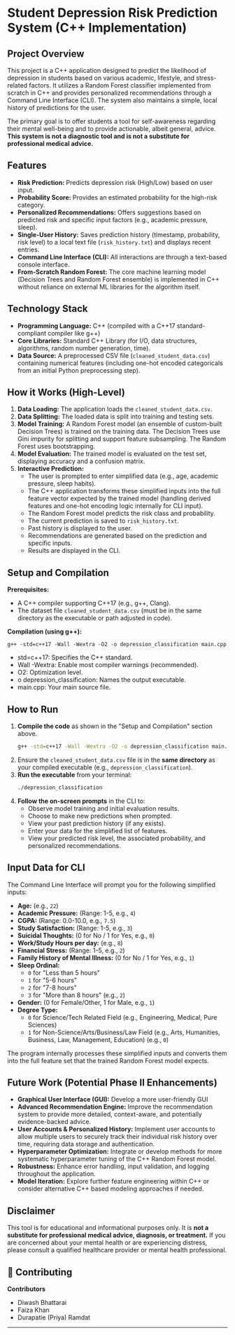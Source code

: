 # Student Depression Risk Prediction System (C++ Implementation)

## Project Overview

This project is a C++ application designed to predict the likelihood of depression in students based on various academic, lifestyle, and stress-related factors. It utilizes a Random Forest classifier implemented from scratch in C++ and provides personalized recommendations through a Command Line Interface (CLI). The system also maintains a simple, local history of predictions for the user.

The primary goal is to offer students a tool for self-awareness regarding their mental well-being and to provide actionable, albeit general, advice. **This system is not a diagnostic tool and is not a substitute for professional medical advice.**

## Features

- **Risk Prediction:** Predicts depression risk (High/Low) based on user input.
- **Probability Score:** Provides an estimated probability for the high-risk category.
- **Personalized Recommendations:** Offers suggestions based on predicted risk and specific input factors (e.g., academic pressure, sleep).
- **Single-User History:** Saves prediction history (timestamp, probability, risk level) to a local text file (`risk_history.txt`) and displays recent entries.
- **Command Line Interface (CLI):** All interactions are through a text-based console interface.
- **From-Scratch Random Forest:** The core machine learning model (Decision Trees and Random Forest ensemble) is implemented in C++ without reliance on external ML libraries for the algorithm itself.

## Technology Stack

- **Programming Language:** C++ (compiled with a C++17 standard-compliant compiler like g++)
- **Core Libraries:** Standard C++ Library (for I/O, data structures, algorithms, random number generation, time).
- **Data Source:** A preprocessed CSV file (`cleaned_student_data.csv`) containing numerical features (including one-hot encoded categoricals from an initial Python preprocessing step).

## How it Works (High-Level)

1.  **Data Loading:** The application loads the `cleaned_student_data.csv`.
2.  **Data Splitting:** The loaded data is split into training and testing sets.
3.  **Model Training:** A Random Forest model (an ensemble of custom-built Decision Trees) is trained on the training data. The Decision Trees use Gini impurity for splitting and support feature subsampling. The Random Forest uses bootstrapping.
4.  **Model Evaluation:** The trained model is evaluated on the test set, displaying accuracy and a confusion matrix.
5.  **Interactive Prediction:**
    - The user is prompted to enter simplified data (e.g., age, academic pressure, sleep habits).
    - The C++ application transforms these simplified inputs into the full feature vector expected by the trained model (handling derived features and one-hot encoding logic internally for CLI input).
    - The Random Forest model predicts the risk class and probability.
    - The current prediction is saved to `risk_history.txt`.
    - Past history is displayed to the user.
    - Recommendations are generated based on the prediction and specific inputs.
    - Results are displayed in the CLI.

## Setup and Compilation

**Prerequisites:**

- A C++ compiler supporting C++17 (e.g., g++, Clang).
- The dataset file `cleaned_student_data.csv` (must be in the same directory as the executable or path adjusted in code).

**Compilation (using g++):**

```shell
g++ -std=c++17 -Wall -Wextra -O2 -o depression_classification main.cpp
```

- std=c++17: Specifies the C++ standard.
- Wall -Wextra: Enable most compiler warnings (recommended).
- O2: Optimization level.
- o depression_classification: Names the output executable.
- main.cpp: Your main source file.

## How to Run

1.  **Compile the code** as shown in the "Setup and Compilation" section above.
    ```bash
    g++ -std=c++17 -Wall -Wextra -O2 -o depression_classification main.cpp
    ```
2.  Ensure the `cleaned_student_data.csv` file is in the **same directory** as your compiled executable (e.g., `depression_classification`).
3.  **Run the executable** from your terminal:
    ```bash
    ./depression_classification
    ```
4.  **Follow the on-screen prompts** in the CLI to:
    - Observe model training and initial evaluation results.
    - Choose to make new predictions when prompted.
    - View your past prediction history (if any exists).
    - Enter your data for the simplified list of features.
    - View your predicted risk level, the associated probability, and personalized recommendations.

## Input Data for CLI

The Command Line Interface will prompt you for the following simplified inputs:

- **Age:** (e.g., `22`)
- **Academic Pressure:** (Range: 1-5, e.g., `4`)
- **CGPA:** (Range: 0.0-10.0, e.g., `7.5`)
- **Study Satisfaction:** (Range: 1-5, e.g., `3`)
- **Suicidal Thoughts:** (0 for No / 1 for Yes, e.g., `0`)
- **Work/Study Hours per day:** (e.g., `8`)
- **Financial Stress:** (Range: 1-5, e.g., `2`)
- **Family History of Mental Illness:** (0 for No / 1 for Yes, e.g., `1`)
- **Sleep Ordinal:**
  - `0` for "Less than 5 hours"
  - `1` for "5-6 hours"
  - `2` for "7-8 hours"
  - `3` for "More than 8 hours"
    (e.g., `2`)
- **Gender:** (0 for Female/Other, 1 for Male, e.g., `1`)
- **Degree Type:**
  - `0` for Science/Tech Related Field (e.g., Engineering, Medical, Pure Sciences)
  - `1` for Non-Science/Arts/Business/Law Field (e.g., Arts, Humanities, Business, Law, Management, Education)
    (e.g., `0`)

The program internally processes these simplified inputs and converts them into the full feature set that the trained Random Forest model expects.

## Future Work (Potential Phase II Enhancements)

- **Graphical User Interface (GUI):** Develop a more user-friendly GUI
- **Advanced Recommendation Engine:** Improve the recommendation system to provide more detailed, context-aware, and potentially evidence-backed advice.
- **User Accounts & Personalized History:** Implement user accounts to allow multiple users to securely track their individual risk history over time, requiring data storage and authentication.
- **Hyperparameter Optimization:** Integrate or develop methods for more systematic hyperparameter tuning of the C++ Random Forest model.
- **Robustness:** Enhance error handling, input validation, and logging throughout the application.
- **Model Iteration:** Explore further feature engineering within C++ or consider alternative C++ based modeling approaches if needed.

## Disclaimer

This tool is for educational and informational purposes only. It is **not a substitute for professional medical advice, diagnosis, or treatment.** If you are concerned about your mental health or are experiencing distress, please consult a qualified healthcare provider or mental health professional.

## 🤝 Contributing

**Contributors**

- Diwash Bhattarai
- Faiza Khan
- Durapatie (Priya) Ramdat

---
